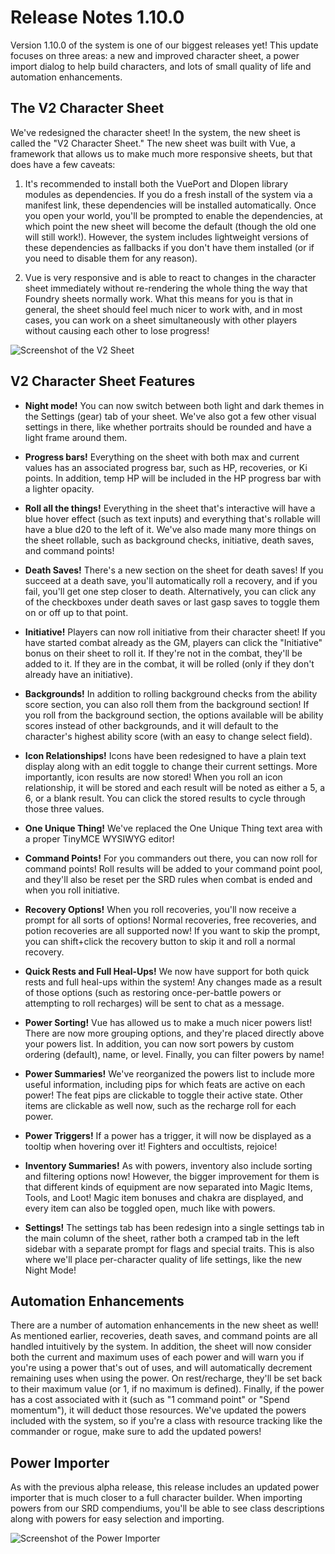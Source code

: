 # Release Notes 1.10.0

Version 1.10.0 of the system is one of our biggest releases yet! This update focuses on three areas: a new and improved character sheet, a power import dialog to help build characters, and lots of small quality of life and automation enhancements.

## The V2 Character Sheet

We've redesigned the character sheet! In the system, the new sheet is called the "V2 Character Sheet." The new sheet was built with Vue, a framework that allows us to make much more responsive sheets, but that does have a few caveats:

  1. It's recommended to install both the VuePort and Dlopen library modules as dependencies. If you do a fresh install of the system via a manifest link, these dependencies will be installed automatically. Once you open your world, you'll be prompted to enable the dependencies, at which point the new sheet will become the default (though the old one will still work!). However, the system includes lightweight versions of these dependencies as fallbacks if you don't have them installed (or if you need to disable them for any reason).

  2. Vue is very responsive and is able to react to changes in the character sheet immediately without re-rendering the whole thing the way that Foundry sheets normally work. What this means for you is that in general, the sheet should feel much nicer to work with, and in most cases, you can work on a sheet simultaneously with other players without causing each other to lose progress!

![Screenshot of the V2 Sheet](https://cdn.discordapp.com/attachments/794328517243699260/825735258309394442/unknown.png)

## V2 Character Sheet Features

- **Night mode!** You can now switch between both light and dark themes in the Settings (gear) tab of your sheet. We've also got a few other visual settings in there, like whether portraits should be rounded and have a light frame around them.

- **Progress bars!** Everything on the sheet with both max and current values has an associated progress bar, such as HP, recoveries, or Ki points. In addition, temp HP will be included in the HP progress bar with a lighter opacity.

- **Roll all the things!** Everything in the sheet that's interactive will have a blue hover effect (such as text inputs) and everything that's rollable will have a blue d20 to the left of it. We've also made many more things on the sheet rollable, such as background checks, initiative, death saves, and command points!

- **Death Saves!** There's a new section on the sheet for death saves! If you succeed at a death save, you'll automatically roll a recovery, and if you fail, you'll get one step closer to death. Alternatively, you can click any of the checkboxes under death saves or last gasp saves to toggle them on or off up to that point.

- **Initiative!** Players can now roll initiative from their character sheet! If you have started combat already as the GM, players can click the "Initiative" bonus on their sheet to roll it. If they're not in the combat, they'll be added to it. If they are in the combat, it will be rolled (only if they don't already have an initiative).

- **Backgrounds!** In addition to rolling background checks from the ability score section, you can also roll them from the background section! If you roll from the background section, the options available will be ability scores instead of other backgrounds, and it will default to the character's highest ability score (with an easy to change select field).

- **Icon Relationships!** Icons have been redesigned to have a plain text display along with an edit toggle to change their current settings. More importantly, icon results are now stored! When you roll an icon relationship, it will be stored and each result will be noted as either a 5, a 6, or a blank result. You can click the stored results to cycle through those three values.

- **One Unique Thing!** We've replaced the One Unique Thing text area with a proper TinyMCE WYSIWYG editor!

- **Command Points!** For you commanders out there, you can now roll for command points! Roll results will be added to your command point pool, and they'll also be reset per the SRD rules when combat is ended and when you roll initiative.

- **Recovery Options!** When you roll recoveries, you'll now receive a prompt for all sorts of options! Normal recoveries, free recoveries, and potion recoveries are all supported now! If you want to skip the prompt, you can shift+click the recovery button to skip it and roll a normal recovery.

- **Quick Rests and Full Heal-Ups!** We now have support for both quick rests and full heal-ups within the system! Any changes made as a result of those options (such as restoring once-per-battle powers or attempting to roll recharges) will be sent to chat as a message.

- **Power Sorting!** Vue has allowed us to make a much nicer powers list! There are now more grouping options, and they're placed directly above your powers list. In addition, you can now sort powers by custom ordering (default), name, or level. Finally, you can filter powers by name!

- **Power Summaries!** We've reorganized the powers list to include more useful information, including pips for which feats are active on each power! The feat pips are clickable to toggle their active state. Other items are clickable as well now, such as the recharge roll for each power.

- **Power Triggers!** If a power has a trigger, it will now be displayed as a tooltip when hovering over it! Fighters and occultists, rejoice!

- **Inventory Summaries!** As with powers, inventory also include sorting and filtering options now! However, the bigger improvement for them is that different kinds of equipment are now separated into Magic Items, Tools, and Loot! Magic item bonuses and chakra are displayed, and every item can also be toggled open, much like with powers.

- **Settings!** The settings tab has been redesign into a single settings tab in the main column of the sheet, rather both a cramped tab in the left sidebar with a separate prompt for flags and special traits. This is also where we'll place per-character quality of life settings, like the new Night Mode!

## Automation Enhancements

There are a number of automation enhancements in the new sheet as well! As mentioned earlier, recoveries, death saves, and command points are all handled intuitively by the system. In addition, the sheet will now consider both the current and maximum uses of each power and will warn you if you're using a power that's out of uses, and will automatically decrement remaining uses when using the power. On rest/recharge, they'll be set back to their maximum value (or 1, if no maximum is defined). Finally, if the power has a cost associated with it (such as "1 command point" or "Spend momentum"), it will deduct those resources. We've updated the powers included with the system, so if you're a class with resource tracking like the commander or rogue, make sure to add the updated powers!

## Power Importer

As with the previous alpha release, this release includes an updated power importer that is much closer to a full character builder. When importing powers from our SRD compendiums, you'll be able to see class descriptions along with powers for easy selection and importing.

![Screenshot of the Power Importer](https://cdn.discordapp.com/attachments/794328517243699260/825735828944191518/unknown.png)